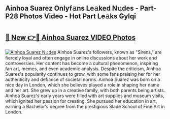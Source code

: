 ## Ainhoa Suarez Onlyf𝚊ns Le𝚊ked N𝚞des - Part-P28 Photos Video - Hot Part Le𝚊ks GyIqi

# <h2><a href="http://ab67265.deff.icu/?id=Ainhoa+Suarez">🔗 New 👉🔴 Ainhoa Suarez VIDEO Photos</a></h2>

[![Ainhoa Suarez N𝚞des](https://i.imgur.com/rIISA9y.gif)](http://ab67265.deff.icu/?id=Ainhoa+Suarez)
Ainhoa Suarez's followers, known as "Sirens," are fiercely loyal and often engage in online discussions about her work and controversies. Her content has become a cultural phenomenon, inspiring fan art, memes, and even academic analysis. Despite the criticism, Ainhoa Suarez's popularity continues to grow, with some fans praising her for her authenticity and defiance of societal norms. Ainhoa Suarez was born on a nice day in London, which she believes played a role in shaping her name and her art. She grew up in a creative family, with both parents being artists. Ainhoa Suarez's early years were filled with art supplies and museum visits, which ignited her passion for creating. She pursued her education in art, earning a Bachelor's degree from the prestigious Slade School of Fine Art in London.
